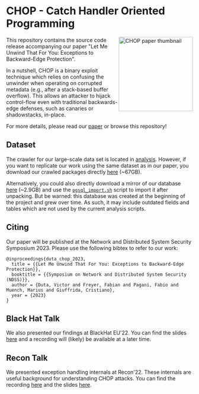 # CHOP - Catch Handler Oriented Programming

<a href="https://download.vusec.net/papers/chop_ndss23.pdf"> <img title="" src="https://user-images.githubusercontent.com/22239495/211558661-ed29d9f5-cc99-471b-b255-ee8ad523b297.png" alt="CHOP paper thumbnail" align="right" width="200"></a>

This repository contains the source code release accompanying our paper "Let Me Unwind That For You: Exceptions to
Backward-Edge Protection".

In a nutshell, CHOP is a binary exploit technique which relies on confusing the unwinder when operating on corrupted metadata (e.g., after a stack-based buffer overflow).
This allows an attacker to hijack control-flow even with traditional backwards-edge defenses, such as canaries or shadowstacks, in-place.

For more details, please read our [paper](https://download.vusec.net/papers/chop_ndss23.pdf) or browse this repository!


## Dataset

The crawler for our large-scale data set is located in [analysis](analysis). However, if you want to replicate our work using the same dataset as in our paper, you download our crawled packages directly [here](https://download.vusec.net/dataset/chop_crawled_debian_packages.tar) (~67GB).

Alternatively, you could also directly download a mirror of our database [here](https://download.vusec.net/dataset/chop_pgsql.tar.gz) (~2.9GB) and use the [`pgsql_import.sh`](pgsql_import.sh) script to import it after unpacking. But be warned: this database was created at the beginning of the project and grew over time. As such, it may include outdated fields and tables which are not used by the current analysis scripts.

## Citing
Our paper will be published at the Network and Distributed System Security Symposium 2023. Please use the following bibtex to refer to our work:

```
@inproceedings{duta_chop_2023,
  title = {{Let Me Unwind That For You: Exceptions to Backward-Edge Protection}},
  booktitle = {{Symposium on Network and Distributed System Security (NDSS)}},
  author = {Duta, Victor and Freyer, Fabian and Pagani, Fabio and Muench, Marius and Giuffrida, Cristiano},
  year = {2023}
}
```


## Black Hat Talk
We also presented our findings at BlackHat EU'22. You can find the slides [here](http://i.blackhat.com/EU-22/Wednesday-Briefings/EU-22-Duta-Unwinding-the-Stack-for-fun-and-profit.pdf) and a recording will (likely) be available at a later time.

## Recon Talk
We presented exception handling internals at Recon'22. These internals are useful background for understanding CHOP attacks. You can find the recording [here](https://recon.cx/media-archive/2022/Recon2022_18_The_Mysterious_Life_of_an_Exception.mp4) and the slides [here](https://recon2022-exceptions.github.io/).

